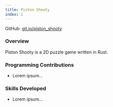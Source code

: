 ```yaml
---
title: Piston Shooty
index: 1
---
```


GitHub: [git.io/piston_shooty](https://git.io/piston_shooty)

### Overview

Piston Shooty is a 2D puzzle game written in Rust.

### Programming Contributions

- Lorem ipsum...

### Skills Developed

- Lorem ipsum...
